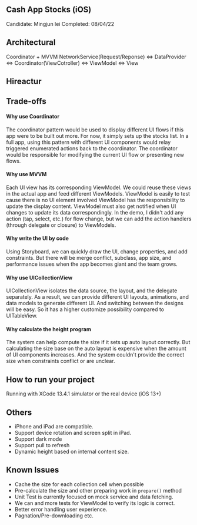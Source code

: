 ## Cash App Stocks (iOS)
Candidate: Mingjun lei
Completed: 08/04/22

## Architectural 
Coordinator + MVVM
NetworkService(Request/Reponse) <=> DataProvider <=> Coordinator(ViewCotroller) <=> ViewModel <=> View

## Hireactur

## Trade-offs 
#### Why use Coordinator
The coordinator pattern would be used to display different UI flows if this app were to be built out more.
For now, it simply sets up the stocks list. In a full app, using this pattern with different UI components would relay triggered enumerated actions back to the coordinator. The coordinator would be responsible for modifying the current UI flow or presenting new flows.  

#### Why use MVVM
Each UI view has its corresponding ViewModel. 
We could reuse these views in the actual app and feed different ViewModels. 
ViewModel is easily to test cause there is no UI element involved
ViewModel has the responsibility to update the display content.
ViewModel must also get notified when UI changes to update its data correspondingly.
In the demo, I didn't add any action (tap, select, etc.) for flow change, 
but we can add the action handlers (through delegate or closure) to ViewModels. 

#### Why write the UI by code
Using Storyboard, we can quickly draw the UI, change properties, and add constraints. 
But there will be merge conflict, subclass, app size, and performance issues when the app becomes giant and the team grows. 

#### Why use UICollectionView
UICollectionView isolates the data source, the layout, and the delegate separately. 
As a result, we can provide different UI layouts, animations, and data models to generate different UI. And switching between the designs will be easy. So it has a higher customize possibility compared to UITableView. 

#### Why calculate the height program
The system can help compute the size if it sets up auto layout correctly.
But calculating the size base on the auto layout is expensive when the amount of UI components increases. 
And the system couldn't provide the correct size when constraints conflict or are unclear.

## How to run your project
Running with XCode 13.4.1 simulator or the real device (iOS 13+)

## Others
* iPhone and iPad are compatible.
* Support device rotation and screen split in iPad.
* Support dark mode
* Support pull to refresh
* Dynamic height based on internal content size.

## Known Issues 
* Cache the size for each collection cell when possible
* Pre-calculate the size and other preparing work in `prepare()` method
* Unit Test is currently focused on mock service and data fetching. 
* We can and more tests for ViewModel to verify its logic is correct.
* Better error handling user experience. 
* Pagnation/Pre-downloading  etc.
